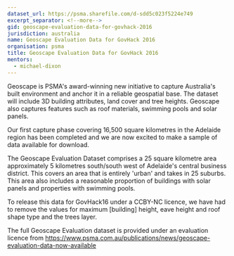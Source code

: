 ```yaml
---
dataset_url: https://psma.sharefile.com/d-sdd5c023f5224e749
excerpt_separator: <!--more-->
gid: geoscape-evaluation-data-for-govhack-2016
jurisdiction: australia
name: Geoscape Evaluation Data for GovHack 2016
organisation: psma
title: Geoscape Evaluation Data for GovHack 2016
mentors:
  - michael-dixon
---
```


Geoscape is PSMA's award-winning new initiative to capture Australia's built environment and anchor it in a reliable geospatial base. The dataset will include 3D building attributes, land cover and tree heights. Geoscape also captures features such as roof materials, swimming pools and solar panels.

<!--more-->

Our first capture phase covering 16,500 square kilometres in the Adelaide region has been completed and we are now excited to make a sample of data available for download. 

The Geoscape Evaluation Dataset comprises a 25 square kilometre area approximately 5 kilometres south/south west of Adelaide's central business district. This covers an area that is entirely 'urban' and takes in 25 suburbs. This area also includes a reasonable proportion of buildings with solar panels and properties with swimming pools.

To release this data for GovHack16 under a CCBY-NC licence, we have had to remove the values for maximum [building] height, eave height and roof shape type and the trees layer.

The full Geoscape Evaluation dataset is provided under an evaluation licence from https://www.psma.com.au/publications/news/geoscape-evaluation-data-now-available